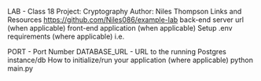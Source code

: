 LAB - Class 18
Project: Cryptography
Author: Niles Thompson
Links and Resources  https://github.com/Niles086/example-lab
back-end server url (when applicable)
front-end application (when applicable)
Setup
.env requirements (where applicable)
i.e.

PORT - Port Number
DATABASE_URL - URL to the running Postgres instance/db
How to initialize/run your application (where applicable)
 python main.py